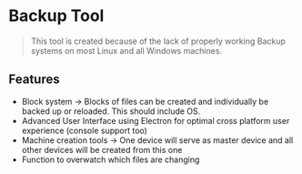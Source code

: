 # Backup Tool
>This tool is created because of the lack of properly working
>Backup systems on most Linux and all Windows machines.

## Features
* Block system -> Blocks of files can be created and individually be backed up or reloaded. This should include OS.
* Advanced User Interface using Electron for optimal cross platform user experience (console support too)
* Machine creation tools -> One device will serve as master device and all other devices will be created from this one
* Function to overwatch which files are changing
